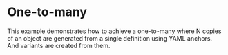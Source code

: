 # One-to-many

This example demonstrates how to achieve a one-to-many where N copies of
an object are generated from a single definition using YAML anchors. And variants are created
from them.